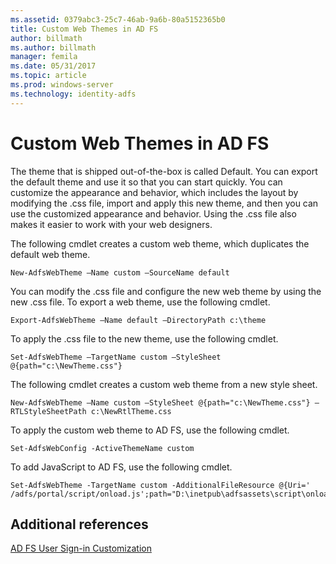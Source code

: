 ```yaml
---
ms.assetid: 0379abc3-25c7-46ab-9a6b-80a5152365b0
title: Custom Web Themes in AD FS
author: billmath
ms.author: billmath
manager: femila
ms.date: 05/31/2017
ms.topic: article
ms.prod: windows-server
ms.technology: identity-adfs
---
```


# Custom Web Themes in AD FS 

The theme that is shipped out\-of\-the\-box is called Default. You can export the default theme and use it so that you can start quickly. You can customize the appearance and behavior, which includes the layout by modifying the .css file, import and apply this new theme, and then you can use the customized appearance and behavior. Using the .css file also makes it easier to work with your web designers.  
  
The following cmdlet creates a custom web theme, which duplicates the default web theme.  
  
  
`New-AdfsWebTheme –Name custom –SourceName default ` 

  
You can modify the .css file and configure the new web theme by using the new .css file. To export a web theme, use the following cmdlet.  
  

    Export-AdfsWebTheme –Name default –DirectoryPath c:\theme  

  
To apply the .css file to the new theme, use the following cmdlet.  
  

    Set-AdfsWebTheme –TargetName custom –StyleSheet @{path="c:\NewTheme.css"}  
  
  
The following cmdlet creates a custom web theme from a new style sheet.  
  
  
`New-AdfsWebTheme –Name custom –StyleSheet @{path="c:\NewTheme.css"} –RTLStyleSheetPath c:\NewRtlTheme.css ` 
  
  
  
To apply the custom web theme to AD FS, use the following cmdlet.  
  

`Set-AdfsWebConfig -ActiveThemeName custom`  

  
To add JavaScript to AD FS, use the following cmdlet.  
  
 
    Set-AdfsWebTheme -TargetName custom -AdditionalFileResource @{Uri=' /adfs/portal/script/onload.js';path="D:\inetpub\adfsassets\script\onload.js"}  


## Additional references 
[AD FS User Sign-in Customization](AD-FS-user-sign-in-customization.md)  
